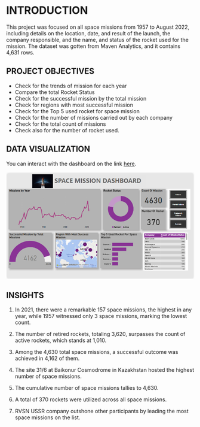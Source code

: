 # INTRODUCTION

This project was focused on all space missions from 1957 to August 2022, including details on the location, date, and result of the launch, the company responsible, and the name, and status of the rocket used for the mission. The dataset was gotten from Maven Analytics, and it contains 4,631 rows.


## PROJECT OBJECTIVES

* Check for the trends of mission for each year
* Compare the total Rocket Status
* Check for the successful mission by the total mission
* Check for regions with most successful mission
* Check for the Top 5 used rocket for space mission
* Check for the number of missions carried out by each company
* Check for the total count of missions 
* Check also for the number of rocket used. 


## DATA VISUALIZATION 

You can interact with the dashboard on the link [here](https://app.powerbi.com/view?r=eyJrIjoiYzliOTc2MDItNTVjYS00MDcxLWIxOGItMjQzODVlYzE0MWRlIiwidCI6ImEzYTkwNTYyLTQxYjEtNDBlYy05ZWE4LTUwOTZhMTNmZjI0YiJ9). 

![](https://github.com/festusaigbogun/PowerBI_Space_Mission_Project/blob/main/Image/chrome_sL9pgDfCWj~2.png) 


## INSIGHTS

1. In 2021, there were a remarkable 157 space missions, the highest in any year, while 1957 witnessed only 3 space missions, marking the lowest count.

2. The number of retired rockets, totaling 3,620, surpasses the count of active rockets, which stands at 1,010.

3. Among the 4,630 total space missions, a successful outcome was achieved in 4,162 of them.

4. The site 31/6 at Baikonur Cosmodrome in Kazakhstan hosted the highest number of space missions.

5. The cumulative number of space missions tallies to 4,630.

6. A total of 370 rockets were utilized across all space missions.

7. RVSN USSR company outshone other participants by leading the most space missions on the list.
